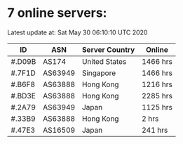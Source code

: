 # 7 online servers:

Latest update at: Sat May 30 06:10:10 UTC 2020

| ID | ASN | Server Country | Online |
| -- | --- | -------------- | ------ |
| #.D09B | AS174 | United States | 1466 hrs |
| #.7F1D | AS63949 | Singapore | 1466 hrs |
| #.B6F8 | AS63888 | Hong Kong | 1216 hrs |
| #.BD3E | AS63888 | Hong Kong | 2285 hrs |
| #.2A79 | AS63949 | Japan | 1125 hrs |
| #.33B9 | AS63888 | Hong Kong | 2 hrs |
| #.47E3 | AS16509 | Japan | 241 hrs |

